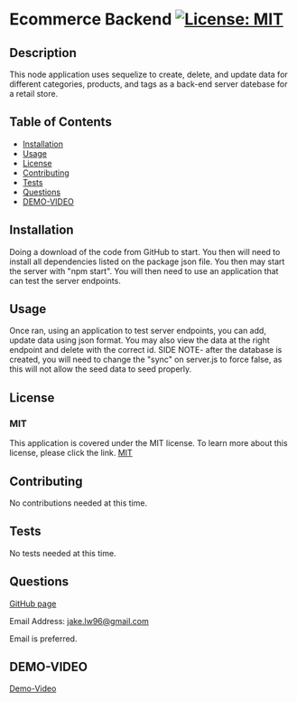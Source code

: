 # Ecommerce Backend [![License: MIT](https://img.shields.io/badge/License-MIT-yellow.svg)](https://opensource.org/licenses/MIT)

## Description

This node application uses sequelize to create, delete, and update data for different categories, products, and tags as a back-end server datebase for a retail store.

## Table of Contents

- [Installation](#installation)
- [Usage](#usage)
- [License](#license)
- [Contributing](#contributing)
- [Tests](#tests)
- [Questions](#questions)
- [DEMO-VIDEO](#demo-video)

## Installation

Doing a download of the code from GitHub to start. You then will need to install all dependencies listed on the package json file. You then may start the server with "npm start". You will then need to use an application that can test the server endpoints.

## Usage

Once ran, using an application to test server endpoints, you can add, update data using json format. You may also view the data at the right endpoint and delete with the correct id. SIDE NOTE- after the database is created, you will need to change the "sync" on server.js to force false, as this will not allow the seed data to seed properly.

## License

### MIT

This application is covered under the MIT license. To learn more about this license,
please click the link. [MIT](https://choosealicense.com/licenses/mit/)

## Contributing

No contributions needed at this time.

## Tests

No tests needed at this time.

## Questions

[GitHub page](https://github.com/jakelw96)

Email Address: jake.lw96@gmail.com

Email is preferred.

## DEMO-VIDEO

[Demo-Video](https://www.youtube.com/watch?v=n7YLH4JNjuY)
